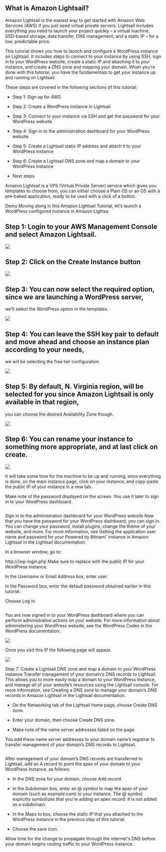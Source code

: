 ## What is Amazon Lightsail?
Amazon Lightsail is the easiest way to get started with Amazon Web Services (AWS) if you just need virtual private servers.
Lightsail includes everything you need to launch your project quickly – a virtual machine, SSD-based storage, data transfer, 
DNS management, and a static IP – for a low, predictable price.

This tutorial shows you how to launch and configure a WordPress instance on Lightsail. 
It includes steps to connect to your instance by using SSH, sign in to your WordPress website, 
create a static IP and attaching it to your instance, and create a DNS zone and mapping your domain. 
When you’re done with this tutorial, you have the fundamentals to get your instance up and running on Lightsail.

These steps are covered in the following sections of this tutorial:

* Step 1: Sign up for AWS

* Step 2: Create a WordPress instance in Lightsail

* Step 3: Connect to your instance via SSH and get the password for your WordPress website

* Step 4: Sign in to the administration dashboard for your WordPress website

* Step 5: Create a Lightsail static IP address and attach it to your WordPress instance

* Step 6: Create a Lightsail DNS zone and map a domain to your WordPress instance

* Next steps

Amazon Lightsail is a VPS (Virtual Private Server) service which gives you templates to choose from, 
you can either choose a Plain OS or an OS with a pre-baked application, ready to be used with a click of a button.

Demo
Moving along in this Amazon Lightsail Tutorial, let’s launch a WordPress configured instance in Amazon Lightsa



## Step 1: Login to your AWS Management Console and select Amazon Lightsail.

![](https://github.com/Petabytz/AWS-Projects/blob/master/Launch%20and%20configure%20a%20WordPress%20instance%20in%20Amazon%20Lightsail/lightsail-select-1.png)

## Step 2: Click on the Create Instance button

![](https://github.com/Petabytz/AWS-Projects/blob/master/Launch%20and%20configure%20a%20WordPress%20instance%20in%20Amazon%20Lightsail/click-create-1.png)

## Step 3: You can now select the required option, since we are launching a WordPress server, 
we’ll select the WordPress option in the templates.

![](https://github.com/Petabytz/AWS-Projects/blob/master/Launch%20and%20configure%20a%20WordPress%20instance%20in%20Amazon%20Lightsail/select-wordpress-3.png)

## Step 4: You can leave the SSH key pair to default and move ahead and choose an instance plan according to your needs, 
we will be selecting the free tier configuration.

![](https://github.com/Petabytz/AWS-Projects/blob/master/Launch%20and%20configure%20a%20WordPress%20instance%20in%20Amazon%20Lightsail/select-plan-4.png)

## Step 5: By default, N. Virginia region, will be selected for you since Amazon Lightsail is only available in that region, 
you can choose the desired Availability Zone though.

![](https://github.com/Petabytz/AWS-Projects/blob/master/Launch%20and%20configure%20a%20WordPress%20instance%20in%20Amazon%20Lightsail/select-zone-5.png)

## Step 6: You can rename your instance to something more appropriate, and at last click on create.

![](https://github.com/Petabytz/AWS-Projects/blob/master/Launch%20and%20configure%20a%20WordPress%20instance%20in%20Amazon%20Lightsail/lightsail-createnew6.png)

It will take some time for the machine to be up and running, once everything is done, on the main instance page, click on your instance, 
and copy-paste the public IP of your instance in a new tab.

Make note of the password displayed on the screen. You use it later to sign in to your WordPress dashboard.

![]()

Sign in to the administration dashboard for your WordPress website
Now that you have the password for your WordPress dashboard, you can sign in. You can change your password, install plugins, change the theme of your website, and more. For more information, see Getting the application user name and password for your Powered by Bitnami' instance in Amazon Lightsail in the Lightsail documentation.

In a browser window, go to:

http://<public IP address>/wp-login.php
Make sure to replace <public IP address> with the public IP for your WordPress instance.

In the Username or Email Address box, enter user.

In the Password box, enter the default password obtained earlier in this tutorial.

Choose Log in.

![]()

You are now signed in to your WordPress dashboard where you can perform administrative actions on your website. For more information about administering your WordPress website, see the WordPress Codex in the WordPress documentation.



![](https://github.com/Petabytz/AWS-Projects/blob/master/Launch%20and%20configure%20a%20WordPress%20instance%20in%20Amazon%20Lightsail/click-instance-7.png)

Once you visit this IP the following page will appear.

![](https://github.com/Petabytz/AWS-Projects/blob/master/Launch%20and%20configure%20a%20WordPress%20instance%20in%20Amazon%20Lightsail/click-instance8.png)


Step 7: Create a Lightsail DNS zone and map a domain to your WordPress instance
Transfer management of your domain's DNS records to Lightsail. This allows you to more easily map a domain to your WordPress instance, and manage all of your website’s resources using the Lightsail console. For more information, see Creating a DNS zone to manage your domain’s DNS records in Amazon Lightsail in the Lightsail documentation.

* On the Networking tab of the Lightsail home page, choose Create DNS zone.
![]()

* Enter your domain, then choose Create DNS zone.
![]()

* Make note of the name server addresses listed on the page.

You add these name server addresses to your domain name’s registrar to transfer management of your domain’s DNS records to Lightsail.

![]()

After management of your domain’s DNS records are transferred to Lightsail, add an A record to point the apex of your domain to your WordPress instance, as follows:

* In the DNS zone for your domain, choose Add record.

* In the Subdomain box, enter an @ symbol to map the apex of your domain (such as example.com) to your instance. The @ symbol explicitly symbolizes that you’re adding an apex record. It is not added as a subdomain.

* In the Maps to box, choose the static IP that you attached to the WordPress instance in the previous step of this tutorial.

* Choose the save icon.
![]()

Allow time for the change to propagate through the internet's DNS before your domain begins routing traffic to your WordPress instance.




